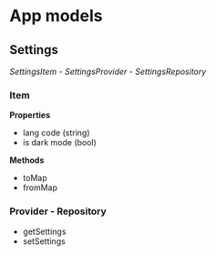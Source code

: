 # App models

## Settings
_SettingsItem - SettingsProvider - SettingsRepository_

### Item

**Properties**
* lang code (string)
* is dark mode (bool)

**Methods**
* toMap
* fromMap

### Provider - Repository
* getSettings
* setSettings